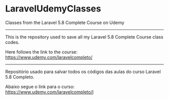 # LaravelUdemyClasses
Classes from the Laravel 5.8 Complete Course on Udemy

---------------------------------------------------------------------------------------------

This is the repository used to save all my Laravel 5.8 Complete Course class codes.

Here follows the link to the course:
https://www.udemy.com/laravelcompleto/

---------------------------------------------------------------------------------------------

Repositório usado para salvar todos os códigos das aulas do curso Laravel 5.8 Completo.

Abaixo segue o link para o curso:
https://www.udemy.com/laravelcompleto/l
